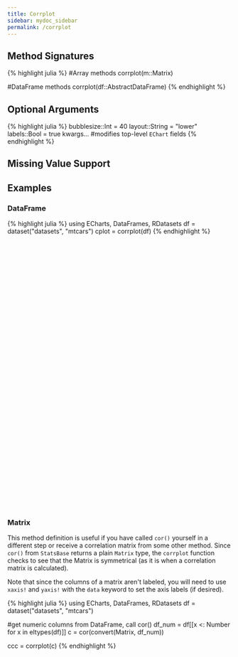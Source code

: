 ```yaml
---
title: Corrplot
sidebar: mydoc_sidebar
permalink: /corrplot
---
```


## Method Signatures
{% highlight julia %}
#Array methods
corrplot(m::Matrix)

#DataFrame methods
corrplot(df::AbstractDataFrame)
{% endhighlight %}

## Optional Arguments
{% highlight julia %}
bubblesize::Int = 40
layout::String = "lower"
labels::Bool = true
kwargs... #modifies top-level `EChart` fields
{% endhighlight %}

## Missing Value Support

## Examples

### DataFrame
{% highlight julia %}
using ECharts, DataFrames, RDatasets
df = dataset("datasets", "mtcars")
cplot = corrplot(df)
{% endhighlight %}

<div id="cplot" style="height:600px;width:600px;"></div>
<script type="text/javascript">

    // Initialize after dom ready
    var myChart = echarts.init(document.getElementById("cplot"), JSON.parse(roma()));

    // Load data into the ECharts instance
    myChart.setOption(
{"xAxis":[{"splitNumber":5,"axisLabel":{"show":true,"interval":"auto","rotate":0,"inside":false,"formatter":"{value}","margin":8},"data":["MPG","Cyl","Disp","HP","DRat","WT","QSec","VS","AM","Gear","Carb"],"scale":false,"gridIndex":0,"minInterval":0,"zlevel":0,"triggerEvent":false,"z":0,"inverse":false,"nameLocation":"middle","nameGap":30,"silent":true,"type":"category"}],"visualMap":{"left":"right","max":1.0,"min":-1.0,"top":"middle","inRange":{"color":["rgb(178, 24, 43)","rgb(214, 96, 77)","rgb(244,165,130)","rgb(253,219,199)","rgb(247,247,247)","rgb(209,229,240)","rgb(146,197,222)","rgb( 67,147,195)","rgb( 33,102,172)"]},"calculable":true,"precision":2},"ec_charttype":"corrplot","series":[{"label":{"normal":{"textStyle":{"fontFamily":"sans-serif","fontStyle":"normal","color":"black","fontSize":14,"fontWeight":"bold"},"show":true,"position":"inside","formatter":function (params) {return params.data[2].toFixed(2);}}},"yAxisIndex":0,"symbolSize":function (data) {return 45 * Math.sqrt(Math.abs(data[2]))},"xAxisIndex":0,"smooth":false,"data":[[0.0,0.0,1.0],[0.0,1.0,-0.8521619594266129],[0.0,2.0,-0.8475513792624785],[0.0,3.0,-0.7761683718265862],[0.0,4.0,0.6811719078067491],[0.0,5.0,-0.8676593765172278],[0.0,6.0,0.41868403392177816],[0.0,7.0,0.6640389191275928],[0.0,8.0,0.5998324294546477],[0.0,9.0,0.4802847573388421],[0.0,10.0,-0.5509250739024587],[1.0,0.0,0.0],[1.0,1.0,1.0],[1.0,2.0,0.9020328721469989],[1.0,3.0,0.8324474527218194],[1.0,4.0,-0.6999381138287699],[1.0,5.0,0.7824957944632408],[1.0,6.0,-0.5912420737688685],[1.0,7.0,-0.8108117960830052],[1.0,8.0,-0.5226070469006754],[1.0,9.0,-0.49268659938947124],[1.0,10.0,0.5269882937496432],[2.0,0.0,0.0],[2.0,1.0,0.0],[2.0,2.0,1.0],[2.0,3.0,0.7909485863698066],[2.0,4.0,-0.7102139271692701],[2.0,5.0,0.8879799220581378],[2.0,6.0,-0.4336978808110138],[2.0,7.0,-0.7104158907906003],[2.0,8.0,-0.591227040063948],[2.0,9.0,-0.5555691985624827],[2.0,10.0,0.3949768648689692],[3.0,0.0,0.0],[3.0,1.0,0.0],[3.0,2.0,0.0],[3.0,3.0,1.0],[3.0,4.0,-0.4487591168729195],[3.0,5.0,0.6587478873447591],[3.0,6.0,-0.7082233888619531],[3.0,7.0,-0.7230967373524496],[3.0,8.0,-0.243204257185851],[3.0,9.0,-0.12570425822547415],[3.0,10.0,0.7498124715491101],[4.0,0.0,0.0],[4.0,1.0,0.0],[4.0,2.0,0.0],[4.0,3.0,0.0],[4.0,4.0,1.0],[4.0,5.0,-0.7124406466973717],[4.0,6.0,0.09120475965118302],[4.0,7.0,0.4402784649553493],[4.0,8.0,0.71271112722627],[4.0,9.0,0.6996101319346648],[4.0,10.0,-0.09078979886886729],[5.0,0.0,0.0],[5.0,1.0,0.0],[5.0,2.0,0.0],[5.0,3.0,0.0],[5.0,4.0,0.0],[5.0,5.0,1.0],[5.0,6.0,-0.17471587871340485],[5.0,7.0,-0.554915677663994],[5.0,8.0,-0.692495258839484],[5.0,9.0,-0.5832869965366478],[5.0,10.0,0.427605937735487],[6.0,0.0,0.0],[6.0,1.0,0.0],[6.0,2.0,0.0],[6.0,3.0,0.0],[6.0,4.0,0.0],[6.0,5.0,0.0],[6.0,6.0,1.0],[6.0,7.0,0.7445354435262542],[6.0,8.0,-0.2298608621848829],[6.0,9.0,-0.212682229720365],[6.0,10.0,-0.6562492283380588],[7.0,0.0,0.0],[7.0,1.0,0.0],[7.0,2.0,0.0],[7.0,3.0,0.0],[7.0,4.0,0.0],[7.0,5.0,0.0],[7.0,6.0,0.0],[7.0,7.0,1.0],[7.0,8.0,0.1683451245853586],[7.0,9.0,0.20602334873357925],[7.0,10.0,-0.5696071410068426],[8.0,0.0,0.0],[8.0,1.0,0.0],[8.0,2.0,0.0],[8.0,3.0,0.0],[8.0,4.0,0.0],[8.0,5.0,0.0],[8.0,6.0,0.0],[8.0,7.0,0.0],[8.0,8.0,1.0],[8.0,9.0,0.7940587602563435],[8.0,10.0,0.057534351070504114],[9.0,0.0,0.0],[9.0,1.0,0.0],[9.0,2.0,0.0],[9.0,3.0,0.0],[9.0,4.0,0.0],[9.0,5.0,0.0],[9.0,6.0,0.0],[9.0,7.0,0.0],[9.0,8.0,0.0],[9.0,9.0,1.0],[9.0,10.0,0.2740728363575223],[10.0,0.0,0.0],[10.0,1.0,0.0],[10.0,2.0,0.0],[10.0,3.0,0.0],[10.0,4.0,0.0],[10.0,5.0,0.0],[10.0,6.0,0.0],[10.0,7.0,0.0],[10.0,8.0,0.0],[10.0,9.0,0.0],[10.0,10.0,1.0]],"markLine":{"data":[],"lineStyle":{"normal":{},"emphasis":{}}},"type":"scatter"}],"theme":{"geo":{"label":{"normal":{"textStyle":{"color":"#000000"}},"emphasis":{"textStyle":{"color":"rgb(100,0,0)"}}},"itemStyle":{"normal":{"borderColor":"#444444","borderWidth":0.5,"areaColor":"#eeeeee"},"emphasis":{"borderColor":"#444444","borderWidth":1,"areaColor":"rgba(255,215,0,0.8)"}}},"parallel":{"itemStyle":{"normal":{"borderWidth":0,"borderColor":"#ccc"},"emphasis":{"borderWidth":0,"borderColor":"#ccc"}}},"markPoint":{"label":{"normal":{"textStyle":{"color":"#eeeeee"}},"emphasis":{"textStyle":{"color":"#eeeeee"}}}},"visualMap":{"color":["#e01f54","#e7dbc3"]},"funnel":{"itemStyle":{"normal":{"borderWidth":0,"borderColor":"#ccc"},"emphasis":{"borderWidth":0,"borderColor":"#ccc"}}},"bar":{"itemStyle":{"normal":{"barBorderColor":"#ccc","barBorderWidth":0},"emphasis":{"barBorderColor":"#ccc","barBorderWidth":0}}},"map":{"label":{"normal":{"textStyle":{"color":"#000000"}},"emphasis":{"textStyle":{"color":"rgb(100,0,0)"}}},"itemStyle":{"normal":{"borderColor":"#444444","borderWidth":0.5,"areaColor":"#eeeeee"},"emphasis":{"borderColor":"#444444","borderWidth":1,"areaColor":"rgba(255,215,0,0.8)"}}},"scatter":{"itemStyle":{"normal":{"borderWidth":0,"borderColor":"#ccc"},"emphasis":{"borderWidth":0,"borderColor":"#ccc"}}},"pie":{"itemStyle":{"normal":{"borderWidth":0,"borderColor":"#ccc"},"emphasis":{"borderWidth":0,"borderColor":"#ccc"}}},"graph":{"label":{"normal":{"textStyle":{"color":"#eeeeee"}}},"symbolSize":4,"itemStyle":{"normal":{"borderWidth":0,"borderColor":"#ccc"}},"smooth":false,"symbol":"emptyCircle","color":["#e01f54","#001852","#f5e8c8","#b8d2c7","#c6b38e","#a4d8c2","#f3d999","#d3758f","#dcc392","#2e4783","#82b6e9","#ff6347","#a092f1","#0a915d","#eaf889","#6699FF","#ff6666","#3cb371","#d5b158","#38b6b6"],"lineStyle":{"normal":{"color":"#aaaaaa","width":1}}},"backgroundColor":"rgba(0,0,0,0)","line":{"symbolSize":4,"itemStyle":{"normal":{"borderWidth":1}},"smooth":false,"symbol":"emptyCircle","lineStyle":{"normal":{"width":2}}},"candlestick":{"itemStyle":{"normal":{"borderColor0":"#b8d2c7","color":"#e01f54","borderColor":"#f5e8c8","borderWidth":1,"color0":"#001852"}}},"sankey":{"itemStyle":{"normal":{"borderWidth":0,"borderColor":"#ccc"},"emphasis":{"borderWidth":0,"borderColor":"#ccc"}}},"valueAxis":{"axisLine":{"show":true,"lineStyle":{"color":"#333"}},"axisLabel":{"textStyle":{"color":"#333"},"show":true},"splitLine":{"show":true,"lineStyle":{"color":["#ccc"]}},"splitArea":{"areaStyle":{"color":["rgba(250,250,250,0.3)","rgba(200,200,200,0.3)"]},"show":false},"axisTick":{"show":true,"lineStyle":{"color":"#333"}}},"toolbox":{"iconStyle":{"normal":{"borderColor":"#999999"},"emphasis":{"borderColor":"#666666"}}},"categoryAxis":{"axisLine":{"show":true,"lineStyle":{"color":"#333"}},"axisLabel":{"textStyle":{"color":"#333"},"show":true},"splitLine":{"show":false,"lineStyle":{"color":["#ccc"]}},"splitArea":{"areaStyle":{"color":["rgba(250,250,250,0.3)","rgba(200,200,200,0.3)"]},"show":false},"axisTick":{"show":true,"lineStyle":{"color":"#333"}}},"tooltip":{"axisPointer":{"crossStyle":{"color":"#cccccc","width":1},"lineStyle":{"color":"#cccccc","width":1}}},"timeline":{"label":{"normal":{"textStyle":{"color":"#293c55"}},"emphasis":{"textStyle":{"color":"#293c55"}}},"controlStyle":{"normal":{"color":"#293c55","borderColor":"#293c55","borderWidth":0.5},"emphasis":{"color":"#293c55","borderColor":"#293c55","borderWidth":0.5}},"checkpointStyle":{"color":"#e43c59","borderColor":"rgba(194,53,49,0.5)"},"itemStyle":{"normal":{"color":"#293c55","borderWidth":1},"emphasis":{"color":"#a9334c"}},"lineStyle":{"color":"#293c55","width":1}},"radar":{"symbolSize":4,"itemStyle":{"normal":{"borderWidth":1}},"smooth":false,"symbol":"emptyCircle","lineStyle":{"normal":{"width":2}}},"logAxis":{"axisLine":{"show":true,"lineStyle":{"color":"#333"}},"axisLabel":{"textStyle":{"color":"#333"},"show":true},"splitLine":{"show":true,"lineStyle":{"color":["#ccc"]}},"splitArea":{"areaStyle":{"color":["rgba(250,250,250,0.3)","rgba(200,200,200,0.3)"]},"show":false},"axisTick":{"show":true,"lineStyle":{"color":"#333"}}},"textStyle":{},"gauge":{"itemStyle":{"normal":{"borderWidth":0,"borderColor":"#ccc"},"emphasis":{"borderWidth":0,"borderColor":"#ccc"}}},"boxplot":{"itemStyle":{"normal":{"borderWidth":1},"emphasis":{"borderWidth":2}}},"color":["#e01f54","#001852","#f5e8c8","#b8d2c7","#c6b38e","#a4d8c2","#f3d999","#d3758f","#dcc392","#2e4783","#82b6e9","#ff6347","#a092f1","#0a915d","#eaf889","#6699FF","#ff6666","#3cb371","#d5b158","#38b6b6"],"title":{"textStyle":{"color":"#333333"},"subtextStyle":{"color":"#aaaaaa"}},"dataZoom":{"dataBackgroundColor":"rgba(47,69,84,0.3)","textStyle":{"color":"#333333"},"handleSize":"100%","handleColor":"#a7b7cc","fillerColor":"rgba(167,183,204,0.4)","backgroundColor":"rgba(47,69,84,0)"},"timeAxis":{"axisLine":{"show":true,"lineStyle":{"color":"#333"}},"axisLabel":{"textStyle":{"color":"#333"},"show":true},"splitLine":{"show":true,"lineStyle":{"color":["#ccc"]}},"splitArea":{"areaStyle":{"color":["rgba(250,250,250,0.3)","rgba(200,200,200,0.3)"]},"show":false},"axisTick":{"show":true,"lineStyle":{"color":"#333"}}},"legend":{"textStyle":{"color":"#333333"}}},"yAxis":[{"splitNumber":5,"axisLabel":{"show":true,"interval":"auto","rotate":0,"inside":false,"formatter":"{value}","margin":8},"data":["MPG","Cyl","Disp","HP","DRat","WT","QSec","VS","AM","Gear","Carb"],"scale":false,"gridIndex":0,"minInterval":0,"zlevel":0,"triggerEvent":false,"z":0,"inverse":true,"nameLocation":"middle","nameGap":30,"silent":true,"type":"category"}],"toolbox":{"feature":{},"orient":"vertical","itemSize":15,"height":"auto","zlevel":0,"z":2,"itemGap":20,"right":"auto","top":"center","width":"auto","show":false,"showTitle":true},"ec_width":650,"ec_height":650,"grid":[{"height":"auto","show":false,"width":"auto","backgroundColor":"transparent"}],"title":[{"left":"left","borderColor":"transparent","bottom":"auto","padding":5,"zlevel":0,"borderWidth":1,"target":"blank","z":2,"itemGap":5,"shadowOffsetY":0,"shadowOffsetX":0,"right":"auto","top":"auto","subtarget":"blank","show":true}]}
        );
</script>

### Matrix

This method definition is useful if you have called `cor()` yourself in a different step or receive a correlation matrix from some other method. Since `cor()` from `StatsBase` returns a plain `Matrix` type, the `corrplot` function checks to see that the Matrix is symmetrical (as it is when a correlation matrix is calculated).

Note that since the columns of a matrix aren't labeled, you will need to use `xaxis!` and `yaxis!` with the `data` keyword to set the axis labels (if desired).

{% highlight julia %}
using ECharts, DataFrames, RDatasets
df = dataset("datasets", "mtcars")

#get numeric columns from DataFrame, call cor()
df_num = df[[x <: Number for x in eltypes(df)]]
c = cor(convert(Matrix, df_num))

ccc = corrplot(c)
{% endhighlight %}

<div id="cplot2" style="height:600px;width:600px;"></div>
<script type="text/javascript">

    // Initialize after dom ready
    var myChart = echarts.init(document.getElementById("cplot2"), JSON.parse(roma()));

    // Load data into the ECharts instance
    myChart.setOption(
{"xAxis":[{"splitNumber":5,"axisLabel":{"show":true,"interval":"auto","rotate":0,"inside":false,"formatter":"{value}","margin":8},"data":[1,2,3,4,5,6,7,8,9,10,11],"scale":false,"gridIndex":0,"minInterval":0,"zlevel":0,"triggerEvent":false,"z":0,"inverse":false,"nameLocation":"middle","nameGap":30,"silent":true,"type":"category"}],"visualMap":{"left":"right","max":1.0,"min":-1.0,"top":"middle","inRange":{"color":["rgb(178, 24, 43)","rgb(214, 96, 77)","rgb(244,165,130)","rgb(253,219,199)","rgb(247,247,247)","rgb(209,229,240)","rgb(146,197,222)","rgb( 67,147,195)","rgb( 33,102,172)"]},"calculable":true,"precision":2},"ec_charttype":"corrplot","series":[{"label":{"normal":{"textStyle":{"fontFamily":"sans-serif","fontStyle":"normal","color":"black","fontSize":14,"fontWeight":"bold"},"show":true,"position":"inside","formatter":function (params) {return params.data[2].toFixed(2);}}},"yAxisIndex":0,"symbolSize":function (data) {return 45 * Math.sqrt(Math.abs(data[2]))},"xAxisIndex":0,"smooth":false,"data":[[0.0,0.0,1.0],[0.0,1.0,-0.8521619594266129],[0.0,2.0,-0.8475513792624785],[0.0,3.0,-0.7761683718265862],[0.0,4.0,0.6811719078067491],[0.0,5.0,-0.8676593765172278],[0.0,6.0,0.41868403392177816],[0.0,7.0,0.6640389191275928],[0.0,8.0,0.5998324294546477],[0.0,9.0,0.4802847573388421],[0.0,10.0,-0.5509250739024587],[1.0,0.0,0.0],[1.0,1.0,1.0],[1.0,2.0,0.9020328721469989],[1.0,3.0,0.8324474527218194],[1.0,4.0,-0.6999381138287699],[1.0,5.0,0.7824957944632408],[1.0,6.0,-0.5912420737688685],[1.0,7.0,-0.8108117960830052],[1.0,8.0,-0.5226070469006754],[1.0,9.0,-0.49268659938947124],[1.0,10.0,0.5269882937496432],[2.0,0.0,0.0],[2.0,1.0,0.0],[2.0,2.0,1.0],[2.0,3.0,0.7909485863698066],[2.0,4.0,-0.7102139271692701],[2.0,5.0,0.8879799220581378],[2.0,6.0,-0.4336978808110138],[2.0,7.0,-0.7104158907906003],[2.0,8.0,-0.591227040063948],[2.0,9.0,-0.5555691985624827],[2.0,10.0,0.3949768648689692],[3.0,0.0,0.0],[3.0,1.0,0.0],[3.0,2.0,0.0],[3.0,3.0,1.0],[3.0,4.0,-0.4487591168729195],[3.0,5.0,0.6587478873447591],[3.0,6.0,-0.7082233888619531],[3.0,7.0,-0.7230967373524496],[3.0,8.0,-0.243204257185851],[3.0,9.0,-0.12570425822547415],[3.0,10.0,0.7498124715491101],[4.0,0.0,0.0],[4.0,1.0,0.0],[4.0,2.0,0.0],[4.0,3.0,0.0],[4.0,4.0,1.0],[4.0,5.0,-0.7124406466973717],[4.0,6.0,0.09120475965118302],[4.0,7.0,0.4402784649553493],[4.0,8.0,0.71271112722627],[4.0,9.0,0.6996101319346648],[4.0,10.0,-0.09078979886886729],[5.0,0.0,0.0],[5.0,1.0,0.0],[5.0,2.0,0.0],[5.0,3.0,0.0],[5.0,4.0,0.0],[5.0,5.0,1.0],[5.0,6.0,-0.17471587871340485],[5.0,7.0,-0.554915677663994],[5.0,8.0,-0.692495258839484],[5.0,9.0,-0.5832869965366478],[5.0,10.0,0.427605937735487],[6.0,0.0,0.0],[6.0,1.0,0.0],[6.0,2.0,0.0],[6.0,3.0,0.0],[6.0,4.0,0.0],[6.0,5.0,0.0],[6.0,6.0,1.0],[6.0,7.0,0.7445354435262542],[6.0,8.0,-0.2298608621848829],[6.0,9.0,-0.212682229720365],[6.0,10.0,-0.6562492283380588],[7.0,0.0,0.0],[7.0,1.0,0.0],[7.0,2.0,0.0],[7.0,3.0,0.0],[7.0,4.0,0.0],[7.0,5.0,0.0],[7.0,6.0,0.0],[7.0,7.0,1.0],[7.0,8.0,0.1683451245853586],[7.0,9.0,0.20602334873357925],[7.0,10.0,-0.5696071410068426],[8.0,0.0,0.0],[8.0,1.0,0.0],[8.0,2.0,0.0],[8.0,3.0,0.0],[8.0,4.0,0.0],[8.0,5.0,0.0],[8.0,6.0,0.0],[8.0,7.0,0.0],[8.0,8.0,1.0],[8.0,9.0,0.7940587602563435],[8.0,10.0,0.057534351070504114],[9.0,0.0,0.0],[9.0,1.0,0.0],[9.0,2.0,0.0],[9.0,3.0,0.0],[9.0,4.0,0.0],[9.0,5.0,0.0],[9.0,6.0,0.0],[9.0,7.0,0.0],[9.0,8.0,0.0],[9.0,9.0,1.0],[9.0,10.0,0.2740728363575223],[10.0,0.0,0.0],[10.0,1.0,0.0],[10.0,2.0,0.0],[10.0,3.0,0.0],[10.0,4.0,0.0],[10.0,5.0,0.0],[10.0,6.0,0.0],[10.0,7.0,0.0],[10.0,8.0,0.0],[10.0,9.0,0.0],[10.0,10.0,1.0]],"markLine":{"data":[],"lineStyle":{"normal":{},"emphasis":{}}},"type":"scatter"}],"theme":{"geo":{"label":{"normal":{"textStyle":{"color":"#000000"}},"emphasis":{"textStyle":{"color":"rgb(100,0,0)"}}},"itemStyle":{"normal":{"borderColor":"#444444","borderWidth":0.5,"areaColor":"#eeeeee"},"emphasis":{"borderColor":"#444444","borderWidth":1,"areaColor":"rgba(255,215,0,0.8)"}}},"parallel":{"itemStyle":{"normal":{"borderWidth":0,"borderColor":"#ccc"},"emphasis":{"borderWidth":0,"borderColor":"#ccc"}}},"markPoint":{"label":{"normal":{"textStyle":{"color":"#eeeeee"}},"emphasis":{"textStyle":{"color":"#eeeeee"}}}},"visualMap":{"color":["#e01f54","#e7dbc3"]},"funnel":{"itemStyle":{"normal":{"borderWidth":0,"borderColor":"#ccc"},"emphasis":{"borderWidth":0,"borderColor":"#ccc"}}},"bar":{"itemStyle":{"normal":{"barBorderColor":"#ccc","barBorderWidth":0},"emphasis":{"barBorderColor":"#ccc","barBorderWidth":0}}},"map":{"label":{"normal":{"textStyle":{"color":"#000000"}},"emphasis":{"textStyle":{"color":"rgb(100,0,0)"}}},"itemStyle":{"normal":{"borderColor":"#444444","borderWidth":0.5,"areaColor":"#eeeeee"},"emphasis":{"borderColor":"#444444","borderWidth":1,"areaColor":"rgba(255,215,0,0.8)"}}},"scatter":{"itemStyle":{"normal":{"borderWidth":0,"borderColor":"#ccc"},"emphasis":{"borderWidth":0,"borderColor":"#ccc"}}},"pie":{"itemStyle":{"normal":{"borderWidth":0,"borderColor":"#ccc"},"emphasis":{"borderWidth":0,"borderColor":"#ccc"}}},"graph":{"label":{"normal":{"textStyle":{"color":"#eeeeee"}}},"symbolSize":4,"itemStyle":{"normal":{"borderWidth":0,"borderColor":"#ccc"}},"smooth":false,"symbol":"emptyCircle","color":["#e01f54","#001852","#f5e8c8","#b8d2c7","#c6b38e","#a4d8c2","#f3d999","#d3758f","#dcc392","#2e4783","#82b6e9","#ff6347","#a092f1","#0a915d","#eaf889","#6699FF","#ff6666","#3cb371","#d5b158","#38b6b6"],"lineStyle":{"normal":{"color":"#aaaaaa","width":1}}},"backgroundColor":"rgba(0,0,0,0)","line":{"symbolSize":4,"itemStyle":{"normal":{"borderWidth":1}},"smooth":false,"symbol":"emptyCircle","lineStyle":{"normal":{"width":2}}},"candlestick":{"itemStyle":{"normal":{"borderColor0":"#b8d2c7","color":"#e01f54","borderColor":"#f5e8c8","borderWidth":1,"color0":"#001852"}}},"sankey":{"itemStyle":{"normal":{"borderWidth":0,"borderColor":"#ccc"},"emphasis":{"borderWidth":0,"borderColor":"#ccc"}}},"valueAxis":{"axisLine":{"show":true,"lineStyle":{"color":"#333"}},"axisLabel":{"textStyle":{"color":"#333"},"show":true},"splitLine":{"show":true,"lineStyle":{"color":["#ccc"]}},"splitArea":{"areaStyle":{"color":["rgba(250,250,250,0.3)","rgba(200,200,200,0.3)"]},"show":false},"axisTick":{"show":true,"lineStyle":{"color":"#333"}}},"toolbox":{"iconStyle":{"normal":{"borderColor":"#999999"},"emphasis":{"borderColor":"#666666"}}},"categoryAxis":{"axisLine":{"show":true,"lineStyle":{"color":"#333"}},"axisLabel":{"textStyle":{"color":"#333"},"show":true},"splitLine":{"show":false,"lineStyle":{"color":["#ccc"]}},"splitArea":{"areaStyle":{"color":["rgba(250,250,250,0.3)","rgba(200,200,200,0.3)"]},"show":false},"axisTick":{"show":true,"lineStyle":{"color":"#333"}}},"tooltip":{"axisPointer":{"crossStyle":{"color":"#cccccc","width":1},"lineStyle":{"color":"#cccccc","width":1}}},"timeline":{"label":{"normal":{"textStyle":{"color":"#293c55"}},"emphasis":{"textStyle":{"color":"#293c55"}}},"controlStyle":{"normal":{"color":"#293c55","borderColor":"#293c55","borderWidth":0.5},"emphasis":{"color":"#293c55","borderColor":"#293c55","borderWidth":0.5}},"checkpointStyle":{"color":"#e43c59","borderColor":"rgba(194,53,49,0.5)"},"itemStyle":{"normal":{"color":"#293c55","borderWidth":1},"emphasis":{"color":"#a9334c"}},"lineStyle":{"color":"#293c55","width":1}},"radar":{"symbolSize":4,"itemStyle":{"normal":{"borderWidth":1}},"smooth":false,"symbol":"emptyCircle","lineStyle":{"normal":{"width":2}}},"logAxis":{"axisLine":{"show":true,"lineStyle":{"color":"#333"}},"axisLabel":{"textStyle":{"color":"#333"},"show":true},"splitLine":{"show":true,"lineStyle":{"color":["#ccc"]}},"splitArea":{"areaStyle":{"color":["rgba(250,250,250,0.3)","rgba(200,200,200,0.3)"]},"show":false},"axisTick":{"show":true,"lineStyle":{"color":"#333"}}},"textStyle":{},"gauge":{"itemStyle":{"normal":{"borderWidth":0,"borderColor":"#ccc"},"emphasis":{"borderWidth":0,"borderColor":"#ccc"}}},"boxplot":{"itemStyle":{"normal":{"borderWidth":1},"emphasis":{"borderWidth":2}}},"color":["#e01f54","#001852","#f5e8c8","#b8d2c7","#c6b38e","#a4d8c2","#f3d999","#d3758f","#dcc392","#2e4783","#82b6e9","#ff6347","#a092f1","#0a915d","#eaf889","#6699FF","#ff6666","#3cb371","#d5b158","#38b6b6"],"title":{"textStyle":{"color":"#333333"},"subtextStyle":{"color":"#aaaaaa"}},"dataZoom":{"dataBackgroundColor":"rgba(47,69,84,0.3)","textStyle":{"color":"#333333"},"handleSize":"100%","handleColor":"#a7b7cc","fillerColor":"rgba(167,183,204,0.4)","backgroundColor":"rgba(47,69,84,0)"},"timeAxis":{"axisLine":{"show":true,"lineStyle":{"color":"#333"}},"axisLabel":{"textStyle":{"color":"#333"},"show":true},"splitLine":{"show":true,"lineStyle":{"color":["#ccc"]}},"splitArea":{"areaStyle":{"color":["rgba(250,250,250,0.3)","rgba(200,200,200,0.3)"]},"show":false},"axisTick":{"show":true,"lineStyle":{"color":"#333"}}},"legend":{"textStyle":{"color":"#333333"}}},"yAxis":[{"splitNumber":5,"axisLabel":{"show":true,"interval":"auto","rotate":0,"inside":false,"formatter":"{value}","margin":8},"data":[1,2,3,4,5,6,7,8,9,10,11],"scale":false,"gridIndex":0,"minInterval":0,"zlevel":0,"triggerEvent":false,"z":0,"inverse":true,"nameLocation":"middle","nameGap":30,"silent":true,"type":"category"}],"toolbox":{"feature":{},"orient":"vertical","itemSize":15,"height":"auto","zlevel":0,"z":2,"itemGap":20,"right":"auto","top":"center","width":"auto","show":false,"showTitle":true},"ec_width":650,"ec_height":650,"grid":[{"height":"auto","show":false,"width":"auto","backgroundColor":"transparent"}],"title":[{"left":"left","borderColor":"transparent","bottom":"auto","padding":5,"zlevel":0,"borderWidth":1,"target":"blank","z":2,"itemGap":5,"shadowOffsetY":0,"shadowOffsetX":0,"right":"auto","top":"auto","subtarget":"blank","show":true}]}
        );
</script>
